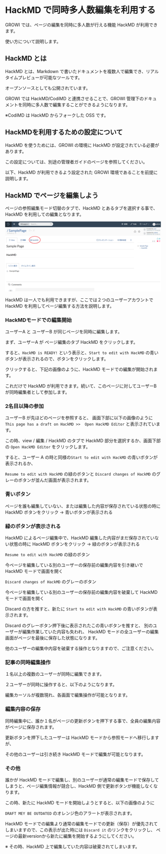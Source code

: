 # HackMD で同時多人数編集を利用する

GROWI では、ページの編集を同時に多人数が行える機能 HackMD が利用できます。

使い方について説明します。

## HackMD とは

HackMD とは、Markdown で書いたドキュメントを複数人で編集でき、リアルタイムプレビューが可能なツールです。

オープンソースとしても公開されています。

GROWI では HackMD/CodiMD と連携させることで、GROWI 管理下のドキュメントを同時に多人数で編集することができるようになります。

※CodiMD は HackMD からフォークした OSS です。

## HackMDを利用するための設定について

HackMD を使うためには、GROWI の環境に HackMD が設定されている必要があります。

この設定については、別途の管理者ガイドのページを参照してください。

以下、HackMD が利用できるよう設定された GROWI 環境であることを前提に説明します。

## HackMD でページを編集しよう

ページの参照編集モード切替のタブで、HackMD とあるタブを選択する事で、HackMD を利用しての編集となります。

![](./images/HackMD1.png)


HackMD は一人でも利用できますが、ここでは２つのユーザーアカウントで HackMD を利用してページ編集する方法を説明します。

### HackMDモードでの編集開始

ユーザーA と ユーザーB が同じページを同時に編集します。

まず、ユーザーA が ページ編集のタブ HackMD をクリックします。

すると、`HackMD is READY!` という表示と、`Start to edit with HackMD` の青いボタンが表示されるので、ボタンをクリックします。

クリックすると、下記の画像のように、HackMD モードでの編集が開始されます。

これだけで HackMD が利用できます。続いて、このページに対してユーザーB が同時編集者として参加します。

### 2名目以降の参加

ユーザーB が先ほどのページを参照すると、
画面下部に以下の画像のように `This page has a draft on HackMD >>  Open HackMD Editor` と表示されています。



この時、view / 編集 / HackMD のタブで HackMD 部分を選択するか、画面下部の `Open HackMD Editor` をクリックします。

すると、ユーザー A の時と同様の`Start to edit with HackMD` の青いボタンが表示されるか、

`Resume to edit with HackMD` の緑のボタンと `Discard changes of HackMD` のグレーのボタンが並んだ画面が表示されます。


### 青いボタン

ページを誰も編集していない、または編集した内容が保存されている状態の時に HackMD ボタンをクリック -> 青いボタンが表示される

### 緑のボタンが表示される

HackMD によるページ編集中で、HackMD 編集した内容がまだ保存されていない状態の時に HackMD ボタンをクリック -> 緑のボタンが表示される

`Resume to edit with HackMD` の緑のボタン

今ページを編集している別のユーザーの保存前の編集内容を引き継いで HackMD モードで画面を開く

`Discard changes of HackMD` のグレーのボタン

今ページを編集している別のユーザーの保存前の編集内容を破棄して HackMDモードで画面を開く

Discard の方を推すと、新たに `Start to edit with HackMD` の青いボタンが表示されます。

Discard のグレーボタン押下後に表示されたこの青いボタンを推すと、
別のユーザーが編集作業していた内容も失われ、
HackMD モードの全ユーザーの編集画面がページを最後に保存した状態になります。

他のユーザーの編集中内容を破棄する操作となりますので、ご注意ください。

### 記事の同時編集操作

１名以上の複数のユーザーが同時に編集できます。

２ユーザーが同時に操作すると、以下のようになります。


編集カーソルが複数現れ、各画面で編集操作が可能となります。


### 編集内容の保存

同時編集中に、誰か１名がページの更新ボタンを押下する事で、全員の編集内容がページに保存されます。

更新ボタンを押下したユーザーは HackMD モードから参照モードへ移行しますが、

その他のユーザーは引き続き HackMD モードで編集が可能となります。


### その他

誰かが HackMD モードで編集し、別のユーザーが通常の編集モードで保存してしまうと、ページ編集情報が競合し、HackMD 側で更新ボタンが機能しなくなります。

この時、新たに HackMD モードを開始しようとすると、以下の画像のように

`DRAFT MEY BE OUTDATED` のオレンジ色のアラートが表示されます。

HackMD モードでの編集より通常の編集モードでの更新（保存）が優先されてしまいますので、この表示が出た時には `Discard it` のリンクをクリックし、
ページの最新versionから新たに編集を開始するようにしてください。

※ その時、HackMD 上で編集していた内容は破棄されてしまいます。
